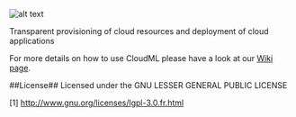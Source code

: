 ![alt text](https://raw.github.com/SINTEF-9012/cloudml/master/docs/images/CloudML_logo.png "CloudML")

Transparent provisioning of cloud resources and deployment of cloud applications

For more details on how to use CloudML please have a look at our [Wiki page](https://github.com/SINTEF-9012/cloudml/wiki).

##License##
Licensed under the GNU LESSER GENERAL PUBLIC LICENSE

[1] http://www.gnu.org/licenses/lgpl-3.0.fr.html
